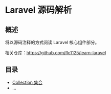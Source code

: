 # Laravel 源码解析

## 概述

将以源码注释的方式阅读 Laravel 核心组件部分。

相关仓库：https://github.com/flc1125/learn-laravel

## 目录

- [Collection 集合](collection.md)
- ...